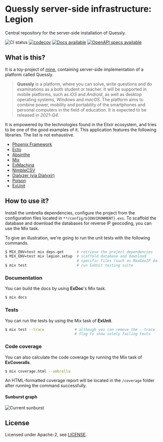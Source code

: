 # Quessly server-side infrastructure: Legion

Central repository for the server-side installation of Quessly.

![CI status](https://github.com/Chatatata/Legion/workflows/build/badge.svg)
[![codecov](https://codecov.io/gh/Chatatata/Legion/branch/master/graph/badge.svg?token=eQNDGxuPY7)](https://codecov.io/gh/Chatatata/Legion)
[![Docs available](https://img.shields.io/static/v1?label=docs&message=available&color=informational)](https://chatatata.github.io/legion)
[![OpenAPI specs available](https://img.shields.io/static/v1?label=openapi&message=available&color=green)](https://github.com/Chatatata/legion/tree/openapi-specs)

## What is this?

It is a toy-project of [mine](https://github.com/Chatatata), containing server-side implementation of a platform called Quessly.

> **Quessly** is a platform, where you can solve, write questions and do examinations as a both student or teacher.
> It will be supported in mobile platforms, such as *iOS* and *Android*, as well as desktop operating systems, *Windows* and *macOS*.
> The platform aims to combine power, mobility and portability of the smartphones and personal computers in the field of education.
> It is expected to be released in *2021-Q4*.

It is empowered by the technologies found in the Elixir ecosystem, and tries to be one of the good examples of it.
This application features the following libraries. The list is not exhaustive.

- [Phoenix Framework](https://github.com/phoenixframework/phoenix)
- [Ecto](https://github.com/elixir-ecto/ecto)
- [Absinthe](https://github.com/absinthe-graphql/absinthe)
- [Mix](https://hexdocs.pm/mix/Mix.html)
- [ExMachina](https://github.com/thoughtbot/ex_machina)
- [NimbleCSV](https://github.com/dashbitco/nimble_csv)
- [Dialyzer (via Dialyxir)](https://github.com/jeremyjh/dialyxir)
- [Poison](https://github.com/devinus/poison)
- [ExUnit](https://hexdocs.pm/ex_unit/ExUnit.html)

## How to use it?

Install the umbrella dependencies, configure the project from the configuration files located in `**/config/${ENVIRONMENT}.exs`.
To scaffold the database and download the databases for reverse IP geocoding, you can use the Mix task.

To give an illustration, we're going to run the unit tests with the following commands.

```sh
$ MIX_ENV=test mix deps.get      # retrieve the project dependencies
$ MIX_ENV=test mix legion.setup  # scaffold database and download 
                                 # specific files (such as MaxGeoIP databases)
$ mix test                       # run ExUnit testing suite
```

### Documentation

You can build the docs by using **ExDoc**'s Mix task.

```sh
$ mix docs
```

### Tests

You can run the tests by using the Mix task of **ExUnit**.

```sh
$ mix test --trace              # although you can remove the --trace
                                # flag to show solely failing tests
```

### Code coverage

You can also calculate the code coverage by running the Mix task of **ExCoveralls**.

```sh
$ mix coverage.html --umbrella
```

An HTML-formatted coverage report will be located in the `/coverage` folder after 
running the command successfully.

#### Sunburst graph

![Current sunburst](https://codecov.io/gh/Chatatata/Legion/branch/master/graphs/sunburst.svg)

## License

Licensed under Apache-2, see [LICENSE](https://github.com/Chatatata/Legion/blob/main/LICENSE).
